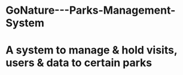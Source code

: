# GoNature---Parks-Management-System
# A system to manage &amp; hold visits, users &amp; data to certain parks
